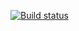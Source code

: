 [![Build status](https://ci.appveyor.com/api/projects/status/wo5q5kdy0xodgtfg?svg=true)](https://ci.appveyor.com/project/PopovEvgeniy010/selenide-test-h6oc7)
